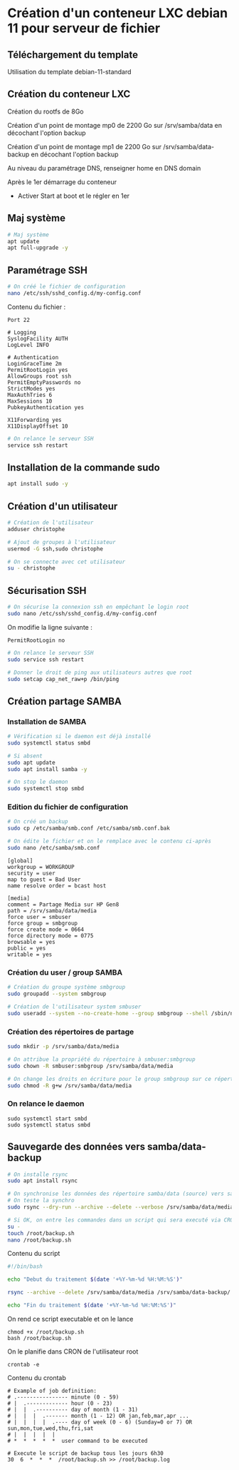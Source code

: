 # Création d'un conteneur LXC debian 11 pour serveur de fichier



## Téléchargement du template

Utilisation du template debian-11-standard

## Création du conteneur LXC

Création du rootfs de 8Go

Création d'un point de montage mp0  de 2200 Go sur /srv/samba/data en décochant l'option backup

Création d'un point de montage mp1  de 2200 Go sur /srv/samba/data-backup en décochant l'option backup

Au niveau du paramétrage DNS, renseigner home en DNS domain

Après le 1er démarrage du conteneur

- Activer Start at boot et le régler en 1er

## Maj système

```bash
# Maj système
apt update
apt full-upgrade -y
```

## Paramétrage SSH

```bash
# On créé le fichier de configuration
nano /etc/ssh/sshd_config.d/my-config.conf
```

Contenu du fichier :

```
Port 22

# Logging
SyslogFacility AUTH
LogLevel INFO

# Authentication
LoginGraceTime 2m
PermitRootLogin yes
AllowGroups root ssh
PermitEmptyPasswords no
StrictModes yes
MaxAuthTries 6
MaxSessions 10
PubkeyAuthentication yes

X11Forwarding yes
X11DisplayOffset 10
```

```bash
# On relance le serveur SSH
service ssh restart
```

## Installation de la commande sudo

```bash
apt install sudo -y
```

## Création d'un utilisateur

```bash
# Création de l'utilisateur
adduser christophe

# Ajout de groupes à l'utilisateur
usermod -G ssh,sudo christophe

# On se connecte avec cet utilisateur
su - christophe
```

## Sécurisation SSH

```bash
# On sécurise la connexion ssh en empêchant le login root
sudo nano /etc/ssh/sshd_config.d/my-config.conf
```

On modifie la ligne suivante :

```
PermitRootLogin no
```

```bash
# On relance le serveur SSH
sudo service ssh restart

# Donner le droit de ping aux utilisateurs autres que root
sudo setcap cap_net_raw+p /bin/ping
```

## Création partage SAMBA

### Installation de SAMBA

```bash
# Vérification si le daemon est déjà installé
sudo systemctl status smbd

# Si absent
sudo apt update
sudo apt install samba -y

# On stop le daemon
sudo systemctl stop smbd
```

### Edition du fichier de configuration

```bash
# On créé un backup
sudo cp /etc/samba/smb.conf /etc/samba/smb.conf.bak

# On édite le fichier et on le remplace avec le contenu ci-après
sudo nano /etc/samba/smb.conf
```

```
[global]
workgroup = WORKGROUP
security = user
map to guest = Bad User
name resolve order = bcast host

[media]
comment = Partage Media sur HP Gen8
path = /srv/samba/data/media
force user = smbuser
force group = smbgroup
force create mode = 0664
force directory mode = 0775
browsable = yes
public = yes
writable = yes
```

### Création du user / group SAMBA

```bash
# Création du groupe système smbgroup
sudo groupadd --system smbgroup

# Création de l'utilisateur system smbuser
sudo useradd --system --no-create-home --group smbgroup --shell /sbin/nologin smbuser
```

### Création des répertoires de partage

```bash
sudo mkdir -p /srv/samba/data/media

# On attribue la propriété du répertoire à smbuser:smbgroup
sudo chown -R smbuser:smbgroup /srv/samba/data/media

# On change les droits en écriture pour le group smbgroup sur ce répertoire
sudo chmod -R g+w /srv/samba/data/media
```

### On relance le daemon

```
sudo systemctl start smbd
sudo systemctl status smbd
```

## Sauvegarde des données vers samba/data-backup 

```bash
# On installe rsync
sudo apt install rsync

# On synchronise les données des répertoire samba/data (source) vers samba/data-backup (destination)
# On teste la synchro
sudo rsync --dry-run --archive --delete --verbose /srv/samba/data/media /srv/samba/data-backup/

# Si OK, on entre les commandes dans un script qui sera executé via CRON par root
su -
touch /root/backup.sh
nano /root/backup.sh
```

Contenu du script

```bash
#!/bin/bash

echo "Debut du traitement $(date '+%Y-%m-%d %H:%M:%S')"

rsync --archive --delete /srv/samba/data/media /srv/samba/data-backup/

echo "Fin du traitement $(date '+%Y-%m-%d %H:%M:%S')"
```

On rend ce script executable et on le lance

```
chmod +x /root/backup.sh
bash /root/backup.sh
```

On le planifie dans CRON de l'utilisateur root

```
crontab -e
```

Contenu du crontab

```
# Example of job definition:
# .---------------- minute (0 - 59)
# |  .------------- hour (0 - 23)
# |  |  .---------- day of month (1 - 31)
# |  |  |  .------- month (1 - 12) OR jan,feb,mar,apr ...
# |  |  |  |  .---- day of week (0 - 6) (Sunday=0 or 7) OR sun,mon,tue,wed,thu,fri,sat
# |  |  |  |  |
# *  *  *  *  *  user command to be executed

# Execute le script de backup tous les jours 6h30
30  6  *  *  *  /root/backup.sh >> /root/backup.log
```

